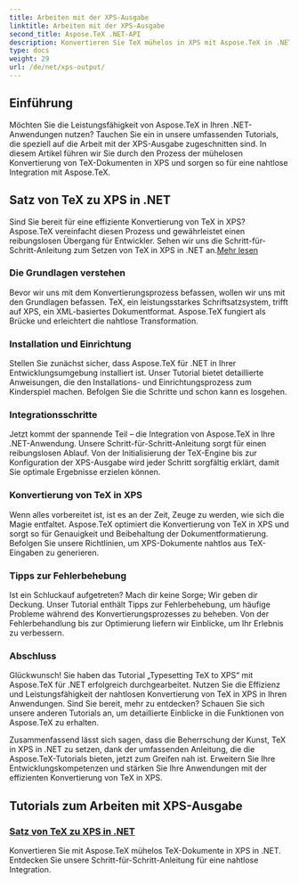 ```yaml
---
title: Arbeiten mit der XPS-Ausgabe
linktitle: Arbeiten mit der XPS-Ausgabe
second_title: Aspose.TeX .NET-API
description: Konvertieren Sie TeX mühelos in XPS mit Aspose.TeX in .NET. Unser Leitfaden sorgt für eine nahtlose Integration. Entdecken Sie das Tutorial zum Satz von TeX in XPS, um Einblicke von Experten zu erhalten.
type: docs
weight: 29
url: /de/net/xps-output/
---
```

## Einführung

Möchten Sie die Leistungsfähigkeit von Aspose.TeX in Ihren .NET-Anwendungen nutzen? Tauchen Sie ein in unsere umfassenden Tutorials, die speziell auf die Arbeit mit der XPS-Ausgabe zugeschnitten sind. In diesem Artikel führen wir Sie durch den Prozess der mühelosen Konvertierung von TeX-Dokumenten in XPS und sorgen so für eine nahtlose Integration mit Aspose.TeX.

## Satz von TeX zu XPS in .NET
 Sind Sie bereit für eine effiziente Konvertierung von TeX in XPS? Aspose.TeX vereinfacht diesen Prozess und gewährleistet einen reibungslosen Übergang für Entwickler. Sehen wir uns die Schritt-für-Schritt-Anleitung zum Setzen von TeX in XPS in .NET an.[Mehr lesen](./typeset-tex-to-xps/)

### Die Grundlagen verstehen
Bevor wir uns mit dem Konvertierungsprozess befassen, wollen wir uns mit den Grundlagen befassen. TeX, ein leistungsstarkes Schriftsatzsystem, trifft auf XPS, ein XML-basiertes Dokumentformat. Aspose.TeX fungiert als Brücke und erleichtert die nahtlose Transformation.

### Installation und Einrichtung
Stellen Sie zunächst sicher, dass Aspose.TeX für .NET in Ihrer Entwicklungsumgebung installiert ist. Unser Tutorial bietet detaillierte Anweisungen, die den Installations- und Einrichtungsprozess zum Kinderspiel machen. Befolgen Sie die Schritte und schon kann es losgehen.

### Integrationsschritte
Jetzt kommt der spannende Teil – die Integration von Aspose.TeX in Ihre .NET-Anwendung. Unsere Schritt-für-Schritt-Anleitung sorgt für einen reibungslosen Ablauf. Von der Initialisierung der TeX-Engine bis zur Konfiguration der XPS-Ausgabe wird jeder Schritt sorgfältig erklärt, damit Sie optimale Ergebnisse erzielen können.

### Konvertierung von TeX in XPS
Wenn alles vorbereitet ist, ist es an der Zeit, Zeuge zu werden, wie sich die Magie entfaltet. Aspose.TeX optimiert die Konvertierung von TeX in XPS und sorgt so für Genauigkeit und Beibehaltung der Dokumentformatierung. Befolgen Sie unsere Richtlinien, um XPS-Dokumente nahtlos aus TeX-Eingaben zu generieren.

### Tipps zur Fehlerbehebung
Ist ein Schluckauf aufgetreten? Mach dir keine Sorge; Wir geben dir Deckung. Unser Tutorial enthält Tipps zur Fehlerbehebung, um häufige Probleme während des Konvertierungsprozesses zu beheben. Von der Fehlerbehandlung bis zur Optimierung liefern wir Einblicke, um Ihr Erlebnis zu verbessern.

### Abschluss
Glückwunsch! Sie haben das Tutorial „Typesetting TeX to XPS“ mit Aspose.TeX für .NET erfolgreich durchgearbeitet. Nutzen Sie die Effizienz und Leistungsfähigkeit der nahtlosen Konvertierung von TeX in XPS in Ihren Anwendungen. Sind Sie bereit, mehr zu entdecken? Schauen Sie sich unsere anderen Tutorials an, um detaillierte Einblicke in die Funktionen von Aspose.TeX zu erhalten.

Zusammenfassend lässt sich sagen, dass die Beherrschung der Kunst, TeX in XPS in .NET zu setzen, dank der umfassenden Anleitung, die die Aspose.TeX-Tutorials bieten, jetzt zum Greifen nah ist. Erweitern Sie Ihre Entwicklungskompetenzen und stärken Sie Ihre Anwendungen mit der effizienten Konvertierung von TeX in XPS.
## Tutorials zum Arbeiten mit XPS-Ausgabe
### [Satz von TeX zu XPS in .NET](./typeset-tex-to-xps/)
Konvertieren Sie mit Aspose.TeX mühelos TeX-Dokumente in XPS in .NET. Entdecken Sie unsere Schritt-für-Schritt-Anleitung für eine nahtlose Integration.